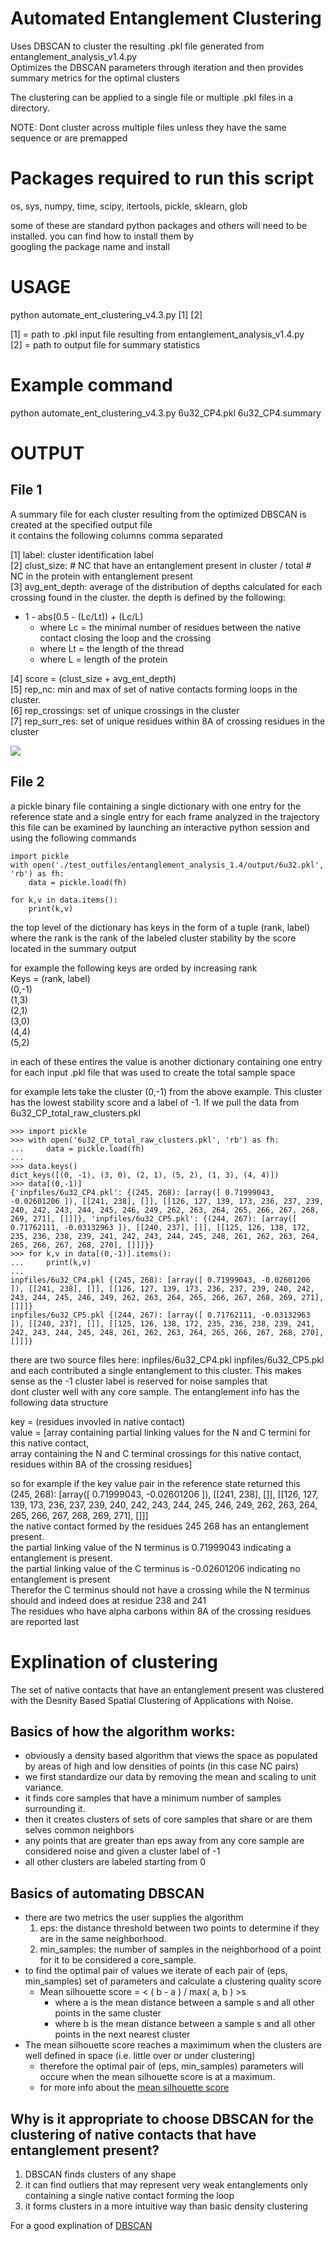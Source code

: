 # Automated Entanglement Clustering  

Uses DBSCAN to cluster the resulting .pkl file generated from entanglement_analysis_v1.4.py   
Optimizes the DBSCAN parameters through iteration and then provides summary metrics for the optimal clusters  

The clustering can be applied to a single file or multiple .pkl files in a directory.  

NOTE: Dont cluster across multiple files unless they have the same sequence or are premapped  

# Packages required to run this script  
  
os, sys, numpy, time, scipy, itertools, pickle, sklearn, glob  

some of these are standard python packages and others will need to be installed. you can find how to install them by   
googling the package name and install  

# USAGE  

python automate_ent_clustering_v4.3.py [1] [2]  

[1] = path to .pkl input file resulting from entanglement_analysis_v1.4.py  
[2] = path to output file for summary statistics  

# Example command  

python automate_ent_clustering_v4.3.py 6u32_CP4.pkl 6u32_CP4.summary  

# OUTPUT
## File 1  
A summary file for each cluster resulting from the optimized DBSCAN is created at the specified output file  
it contains the following columns comma separated  

[1] label: cluster identification label  
[2] clust_size: # NC that have an entanglement present in cluster / total # NC in the protein with entanglement present  
[3] avg_ent_depth: average of the distribution of depths calculated for each crossing found in the cluster. the depth is defined by the following:  
- 1 - abs(0.5 - (Lc/Lt)) + (Lc/L)  
    - where Lc = the minimal number of residues between the native contact closing the loop and the crossing  
    - where Lt = the length of the thread  
    - where L = length of the protein  

[4] score = (clust_size + avg_ent_depth)  
[5] rep_nc: min and max of set of native contacts forming loops in the cluster.  
[6] rep_crossings: set of unique crossings in the cluster  
[7] rep_surr_res: set of unique residues within 8A of crossing residues in the cluster  
  
![](depth_explination.png)  
  
## File 2  
a pickle binary file containing a single dictionary with one entry for the reference state and a single entry for each frame analyzed in the trajectory  
    this file can be examined by launching an interactive python session and using the following commands  
    
    import pickle    
    with open('./test_outfiles/entanglement_analysis_1.4/output/6u32.pkl', 'rb') as fh:  
        data = pickle.load(fh)  
  
    for k,v in data.items():  
        print(k,v)  
  
the top level of the dictionary has keys in the form of a tuple (rank, label)  
where the rank is the rank of the labeled cluster stability by the score located in the summary output  
    
for example the following keys are orded by increasing rank   
Keys = (rank, label)  
(0,-1)  
(1,3)  
(2,1)  
(3,0)  
(4,4)  
(5,2)  
  
in each of these entires the value is another dictionary containing one entry for each input .pkl file that was used to create the total sample space  
  
for example lets take the cluster (0,-1) from the above example. This cluster has the lowest stability score and a label of -1. If we pull the data from  
6u32_CP_total_raw_clusters.pkl  

    >>> import pickle
    >>> with open('6u32_CP_total_raw_clusters.pkl', 'rb') as fh:
    ...     data = pickle.load(fh)
    ...
    >>> data.keys()
    dict_keys([(0, -1), (3, 0), (2, 1), (5, 2), (1, 3), (4, 4)])
    >>> data[(0,-1)]
    {'inpfiles/6u32_CP4.pkl': {(245, 268): [array([ 0.71999043, -0.02601206 ]), [[241, 238], []], [[126, 127, 139, 173, 236, 237, 239, 240, 242, 243, 244, 245, 246, 249, 262, 263, 264, 265, 266, 267, 268, 269, 271], []]]}, 'inpfiles/6u32_CP5.pkl': {(244, 267): [array([ 0.71762111, -0.03132963 ]), [[240, 237], []], [[125, 126, 138, 172, 235, 236, 238, 239, 241, 242, 243, 244, 245, 248, 261, 262, 263, 264, 265, 266, 267, 268, 270], []]]}}
    >>> for k,v in data[(0,-1)].items():
    ...     print(k,v)
    ...
    inpfiles/6u32_CP4.pkl {(245, 268): [array([ 0.71999043, -0.02601206 ]), [[241, 238], []], [[126, 127, 139, 173, 236, 237, 239, 240, 242, 243, 244, 245, 246, 249, 262, 263, 264, 265, 266, 267, 268, 269, 271], []]]}
    inpfiles/6u32_CP5.pkl {(244, 267): [array([ 0.71762111, -0.03132963 ]), [[240, 237], []], [[125, 126, 138, 172, 235, 236, 238, 239, 241, 242, 243, 244, 245, 248, 261, 262, 263, 264, 265, 266, 267, 268, 270], []]]}

there are two source files here: inpfiles/6u32_CP4.pkl inpfiles/6u32_CP5.pkl  
and each contributed a single entanglement to this cluster. This makes sense as the -1 cluster label is reserved for noise samples that   
dont cluster well with any core sample. The entanglement info has the following data structure  

key = (residues invovled in native contact)  
value = [array containing partial linking values for the N and C termini for this native contact,  
         array containing the N and C terminal crossings for this native contact,  
         residues within 8A of the crossing residues]  

so for example if the key value pair in the reference state returned this  
(245, 268): [array([ 0.71999043, -0.02601206 ]), [[241, 238], []], [[126, 127, 139, 173, 236, 237, 239, 240, 242, 243, 244, 245, 246, 249, 262, 263, 264, 265, 266, 267, 268, 269, 271], []]]  
the native contact formed by the residues 245 268 has an entanglement present.  
the partial linking value of the N terminus is 0.71999043 indicating a entanglement is present.  
the partial linking value of the C terminus is -0.02601206 indicating no entanglement is present  
Therefor the C terminus should not have a crossing while the N terminus should and indeed does at residue 238 and 241  
The residues who have alpha carbons within 8A of the crossing residues are reported last  
  
  
# Explination of clustering  

The set of native contacts that have an entanglement present was clustered with the Desnity Based Spatial Clustering of Applications with Noise.  

## Basics of how the algorithm works:  
- obviously a density based algorithm that views the space as populated by areas of high and low densities of points (in this case NC pairs)  
- we first standardize our data by removing the mean and scaling to unit variance.  
- it finds core samples that have a minimum  number of samples surrounding it.  
- then it creates clusters of sets of core samples that share or are them selves common neighbors  
- any points that are greater than eps away from any core sample are considered noise and given a cluster label of -1  
- all other clusters are labeled starting from 0  
  
## Basics of automating DBSCAN  
- there are two metrics the user supplies the algorithm  
    1. eps: the distance threshold between two points to determine if they are in the same neighborhood.  
    2. min_samples: the number of samples in the neighborhood of a point for it to be considered a core_sample.  
- to find the optimal pair of values we iterate of each pair of (eps, min_samples) set of parameters and calculate a clustering quality score  
    - Mean silhouette score = < ( b - a ) / max( a, b ) >s  
        - where a is the mean distance between a sample s and all other points in the same cluster  
        - where b is the mean distance between a sample s and all other points in the next nearest cluster  
- The mean silhouette score reaches a maximimum when the clusters are well defined in space (i.e. little over or under clustering)   
    - therefore the optimal pair of (eps, min_samples) parameters will occure when the mean silhouette score is at a maximum.   
    - for more info about the [mean silhouette score](https://scikit-learn.org/stable/modules/clustering.html#silhouette-coefficient)  

## Why is it appropriate to choose DBSCAN for the clustering of native contacts that have entanglement present?  
1. DBSCAN finds clusters of any shape   
2. it can find outliers that may represent very weak entanglements only containing a single native contact forming the loop  
3. it forms clusters in a more intuitive way than basic density clustering  

For a good explination of [DBSCAN](https://scikit-learn.org/stable/modules/clustering.html#dbscan)  
